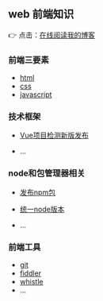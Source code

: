 ## web 前端知识

👉 点击：[在线阅读我的博客](https://org-xhh.github.io/xhh-blog/)

### 前端三要素

- [html](https://org-xhh.github.io/xhh-blog/web/html/dom.html)
- [css](https://org-xhh.github.io/xhh-blog/web/css/css%E5%8D%95%E4%BD%8D%E5%92%8Cdpr.html)
- [javascript](https://org-xhh.github.io/xhh-blog/web/js/javascript%E5%BE%AA%E7%8E%AF%E6%96%B9%E6%B3%95.html)

### 技术框架

- [Vue项目检测新版发布](https://org-xhh.github.io/xhh-blog/technology/vue/%E6%A3%80%E6%B5%8B%E6%96%B0%E7%89%88%E5%8F%91%E5%B8%83.html)

- ...

### node和包管理器相关

- [发布npm包](https://org-xhh.github.io/xhh-blog/nodejs/%E5%8F%91%E5%B8%83npm%E5%8C%85.html)
- [统一node版本](https://org-xhh.github.io/xhh-blog/nodejs/%E9%A1%B9%E7%9B%AE%E7%BB%9F%E4%B8%80node%E7%89%88%E6%9C%AC.html)

- ...

### 前端工具

- [git](https://org-xhh.github.io/xhh-blog/tool/git/git%E5%B8%B8%E7%94%A8%E5%91%BD%E4%BB%A4.html)
- [fiddler](https://org-xhh.github.io/xhh-blog/tool/fiddler/fiddler%E4%BD%BF%E7%94%A8.html)
- [whistle](https://org-xhh.github.io/xhh-blog/tool/whistle/whistle%E4%BD%BF%E7%94%A8.html)
- ...